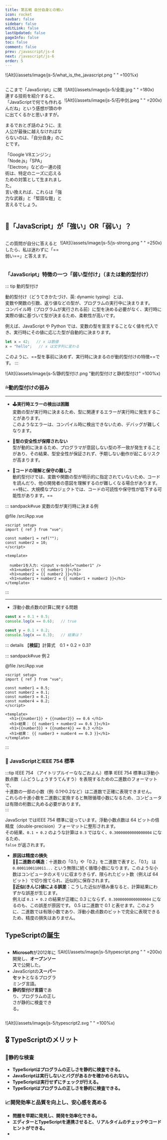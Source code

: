 ```yaml
---
title: 第五戦 自分自身との戦い
icon: rocket
navbar: false
sidebar: false
editLink: false
lastUpdated: false
pageInfo: false
toc: false
comment: false
prev: /javascript/js-4
next: /javascript/js-6
order: 5
---
```


![Alt](/assets/image/js-5/what_is_the_javascript.png " " =100%x)

<div style="display:flex;">
<div style="flex:1;">

ここまで「JavaScript」に関連する技術を紹介すると、「JavaScriptで何でも作れるんだね」という感想が頭の中に出てくるかと思いますが。  

まるでおとぎ話のように、主人公が最後に越えなければならないのは、「自分自身」のことです。  


「Google V8エンジン」「Node.js」「SPA」「Electron」などの一連の技術は、特定のニーズに応えるための対策として生まれました。  
言い換えれば、これらは「強力な武器」と「堅固な鎧」と言えるでしょう。

</div>
<div>

![Alt](/assets/image/js-5/全能.jpg " " =180x) 

![Alt](/assets/image/js-5/石中剑.jpeg " " =200x) 

</div>
</div>

## 💪「JavaScript」が「強い」OR「弱い」？

<div style="display:flex;">
<div style="flex:1;">

この質問が自分に答えるとしたら、私は迷わずに「==弱い==」と答えます。  

</div>
<div>

![Alt](/assets/image/js-5/js-strong.png " " =250x) 

</div>
</div>

### 「JavaScript」特徴の一つ「弱い型付け」（または動的型付け）
::: tip 動的型付け

動的型付け（どうてきかたづけ、英: dynamic typing）とは、  
変数や関数の引数、返り値などの型が、プログラムの実行中に決まります。  
コンパイル時（プログラムが実行される前）に型を決める必要がなく、実行時に実際の値に基づいて型が決まるため、柔軟性が高いです。

例えば、JavaScript や Python では、変数の型を宣言することなく値を代入でき、実行時にその値に応じた型が自動的に決まります。

```js
let x = 42;   // x は数値
x = "hello";   // x は文字列に変わる

```
このように、==型を事前に決めず、実行時に決まるのが動的型付けの特徴==です。
:::


![Alt](/assets/image/js-5/静的型付け.png "動的型付けと静的型付け" =100%x)

### 💦動的型付けの弱み
---
- **🕹実行時エラーの検出は困難**  
変数の型が実行時に決まるため、型に関連するエラーが実行時に発生することがあります。  
このようなエラーは、コンパイル時に検出できないため、デバッグが難しくなります。  

- **🔐型の安全性が保障されない**  
型が動的に決まるため、プログラマが意図しない型の不一致が発生することがあり、その結果、型安全性が保証されず、予期しない動作が起こるリスクが高まります。  

- **🙉コードの理解と保守の難しさ**  
動的型付けでは、変数や関数の型が明示的に指定されていないため、コードを読んだり、他の開発者の意図を理解するのが難しくなる場合があります。  
==特に、大規模なプロジェクトでは、コードの可読性や保守性が低下する可能性があります。==  

::: sandpack#vue 変数の型が実行時に決まる例  


@file /src/App.vue

```vue
<script setup>
import { ref } from "vue";

const number1 = ref("");
const number2 = 10;
</script>

<template>
  
  number1を入力: <input v-model="number1" />
  <h1>number1 = {{ number1 }}</h1>
  <h1>number2 = {{ number2 }}</h1>
  <h1>number1 + number2 = {{ number1 + number2 }}</h1>
</template>
```

:::

---

- 浮動小数点数の計算に関する問題  
```js
const x = 0.1 + 0.5;
console.log(x == 0.6);   // true

const y = 0.1 + 0.2;
console.log(x == 0.3);   // 結果は？

```

::: details 【**検証**】計算式　0.1 + 0.2 = 0.3?

::: sandpack#vue 例２  


@file /src/App.vue

```vue
<script setup>
import { ref } from "vue";

const number1 = 0.5;
const number2 = 0.1;
const number3 = 0.1;
const number4 = 0.2;
</script>

<template>
  <h1>{{number1}} + {{number2}} == 0.6 </h1>
  <h1>結果： {{ number1 + number2 == 0.6 }}</h1>
  <h1>{{number3}} + {{number4}} == 0.3 </h1>
  <h1>結果： {{ number3 + number4 == 0.3 }}</h1>
</template>
```

:::


### 🧰 JavaScriptとIEEE 754 標準
:::tip IEEE 754 （アイトリプルイーななごおよん）標準
IEEE 754 標準は浮動小数点数（ふどうしょうすうてんすう）を表現するための二進数のフォーマットで、  
十進数の一部の小数（例: 0.1や0.2など）は二進数で正確に表現できません。  
これらの十進小数を二進数に変換すると無限循環小数になるため、コンピュータは有限の桁数に丸める必要があります。  
:::

JavaScript ではIEEE 754 標準に従っています。浮動小数点数は 64 ビットの倍精度（double-precision）フォーマットに整形されます。  
その結果、```0.1 + 0.2``` のような計算は ```0.3``` ではなく、```0.30000000000000004``` になるため、  
```false``` が返されます。
- **原因は精度の損失**  
**✌🏼二進数の構造**：十進数の「0.1」や「0.2」を二進数で表すと、「0.1」 は ```0.0001100110011...``` という無限に続く循環小数になります。このような小数はコンピュータのメモリに収まりきらず、限られたビット数（例えば 64ビット）で切り捨てられ、近似的に保存されます。  
**🎲近似(きんじ)値による誤差**：こうした近似が積み重なると、計算結果にわずかな誤差が生じます。  
例えば ```0.1 + 0.2``` の結果が正確に 0.3 にならず、```0.30000000000000004``` になるのも、この誤差が原因です。
0.5 は二進数で 0.1 と表せます。このように、二進数では有限小数であり、浮動小数点数のビットで完全に表現できるため、精度の損失はありません。  


## TypeScriptの誕生

<div style="display:flex;">
<div style="flex:1;">

- **Microsoft**が2012年に開発し、**オープンソース**で公開した。
- JavaScriptの**スーパーセット**となるプログラミング言語。
- **静的型付け言語**であり、プログラムの正しさが静的に検査できる。


</div>
<div>

![Alt](/assets/image/js-5/typescript.png " " =200x)
</div>
</div>

![Alt](/assets/image/js-5/typescript2.svg " " =100%x)



## 🎖 TypeScriptのメリット

### 🎯静的な検査
- **TypeScriptはプログラムの正しさを静的に検査できる。**  
- **JavaScriptは実行しないとバグがあるかを確かめられない。**  
- **TypeScriptは実行せずにチェックが行える。**
- **TypeScriptはプログラムの正しさを静的に検査できる。**

### 📈開発効率と品質を向上し、安心感を高める
- **問題を早期に発見し、開発を効率化できる。**  
- **エディターとTypeScriptを連携させると、リアルタイムのチェックやコードヒントができる。**  
- 
